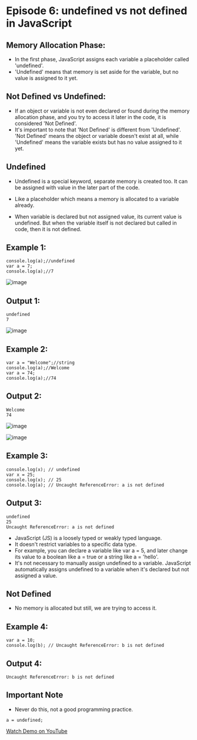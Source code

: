# Episode 6: undefined vs not defined in JavaScript

## Memory Allocation Phase:

- In the first phase, JavaScript assigns each variable a placeholder called 'undefined'.
- 'Undefined' means that memory is set aside for the variable, but no value is assigned to it yet.

## Not Defined vs Undefined:

- If an object or variable is not even declared or found during the memory allocation phase, and you try to access it later in the code, it is considered 'Not Defined'.
- It's important to note that 'Not Defined' is different from 'Undefined'. 'Not Defined' means the object or variable doesn't exist at all, while 'Undefined' means the variable exists but has no value assigned to it yet.

## Undefined
- Undefined is a special keyword, separate memory is created too. It can be assigned with value in the later part of the code.
- Like a placeholder which means a memory is allocated to a variable already.

- When variable is declared but not assigned value, its current value is undefined. But when the variable itself is not declared but called in code, then it is not defined.

## Example 1:
```
console.log(a);//undefined
var a = 7;
console.log(a);//7
```

![image](https://github.com/ReddyDivya/rd-namaste-javaScript/assets/34181144/676800aa-16a9-4c48-893c-a3729ad4f72b)

## Output 1:
```
undefined
7
```

![image](https://github.com/ReddyDivya/rd-namaste-javaScript/assets/34181144/70620df3-1e24-42aa-9a12-470c904968ed)

## Example 2:
```
var a = "Welcome";//string
console.log(a);//Welcome
var a = 74;
console.log(a);//74
```

## Output 2:
```
Welcome
74
```

![image](https://github.com/ReddyDivya/rd-namaste-javaScript/assets/34181144/79025f74-7d93-4892-a7cd-a9e3052b0199)

![image](https://github.com/ReddyDivya/rd-namaste-javaScript/assets/34181144/d82f7e2a-a6bb-4025-afd6-ab074819ecb0)

## Example 3:
```
console.log(x); // undefined
var x = 25;
console.log(x); // 25
console.log(a); // Uncaught ReferenceError: a is not defined
```

## Output 3:
```
undefined
25
Uncaught ReferenceError: a is not defined
```

- JavaScript (JS) is a loosely typed or weakly typed language.
- It doesn't restrict variables to a specific data type.
- For example, you can declare a variable like var a = 5, and later change its value to a boolean like a = true or a string like a = 'hello'.
- It's not necessary to manually assign undefined to a variable. JavaScript automatically assigns undefined to a variable when it's declared but not assigned a value.

## Not Defined
- No memory is allocated but still, we are trying to access it.

## Example 4:
```
var a = 10;
console.log(b); // Uncaught ReferenceError: b is not defined
```

## Output 4:
```
Uncaught ReferenceError: b is not defined
```

## Important Note
- Never do this, not a good programming practice.

```
a = undefined; 
```

[Watch Demo on YouTube](https://youtu.be/B7iF6G3EyIk?si=F_boPaEJN5eznYZf)
